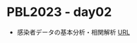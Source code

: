 # PBL2023 - day02

- 感染者データの基本分析・相関解析 [URL](https://colab.research.google.com/github/daiki-matsunaga/pbl2023/blob/main/day03/practice3.ipynb "link") 
